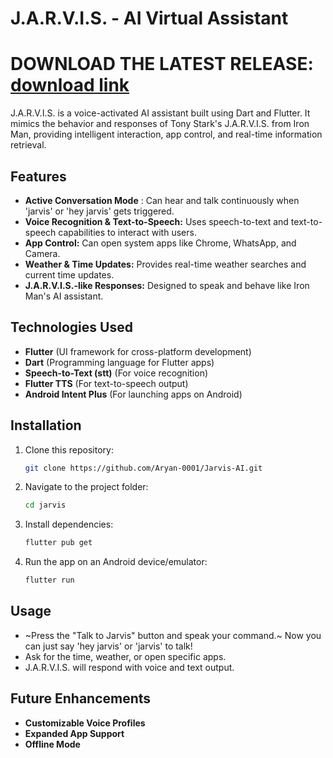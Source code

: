 # J.A.R.V.I.S. - AI Virtual Assistant

# DOWNLOAD THE LATEST RELEASE: [download link](https://github.com/Aryan-0001/Jarvis-AI/releases/download/jarvis_v1.3.0/app-release.apk)

J.A.R.V.I.S. is a voice-activated AI assistant built using Dart and Flutter. It mimics the behavior and responses of Tony Stark's J.A.R.V.I.S. from Iron Man, providing intelligent interaction, app control, and real-time information retrieval.
<br>

## Features

- **Active Conversation Mode** : Can hear and talk continuously when 'jarvis' or 'hey jarvis' gets triggered.
- **Voice Recognition & Text-to-Speech:** Uses speech-to-text and text-to-speech capabilities to interact with users.
- **App Control:** Can open system apps like Chrome, WhatsApp, and Camera.
- **Weather & Time Updates:** Provides real-time weather searches and current time updates.
- **J.A.R.V.I.S.-like Responses:** Designed to speak and behave like Iron Man's AI assistant.

## Technologies Used

- **Flutter** (UI framework for cross-platform development)
- **Dart** (Programming language for Flutter apps)
- **Speech-to-Text (stt)** (For voice recognition)
- **Flutter TTS** (For text-to-speech output)
- **Android Intent Plus** (For launching apps on Android)

## Installation

1. Clone this repository:
   ```sh
   git clone https://github.com/Aryan-0001/Jarvis-AI.git
   ```
2. Navigate to the project folder:
   ```sh
   cd jarvis
   ```
3. Install dependencies:
   ```sh
   flutter pub get
   ```
4. Run the app on an Android device/emulator:
   ```sh
   flutter run
   ```

## Usage

- ~Press the "Talk to Jarvis" button and speak your command.~ Now you can just say 'hey jarvis' or 'jarvis' to talk!
- Ask for the time, weather, or open specific apps.
- J.A.R.V.I.S. will respond with voice and text output.

## Future Enhancements

- **Customizable Voice Profiles**
- **Expanded App Support**
- **Offline Mode**

##

